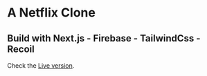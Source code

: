 # A Netflix Clone

## Build with Next.js - Firebase - TailwindCss - Recoil

Check the [Live version](https://netflix-clone-mu-tan.vercel.app/).
